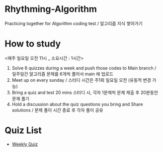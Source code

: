 # Rhythming-Algorithm
Practicing together for Algorithm coding test / 알고리즘 지식 쌓아가기

# How to study
<매주 일요일 오전 11시 _ 소요시간 : 1시간>
1. Solve 6 quizzes during a week and push those codes to Main branch  / 일주일간 알고리즘 문제를 6개씩 풀어서 main 에 업로드
1. Meet up on every sunday / 스터디 시간은 주1회 일요일 오전 (유동적 변경 가능)
1. Bring a quiz and test 20 mins 스터디 시, 각자 1문제씩 문제 제출 후 20분동안 문제 풀기
1. Hold a discussion about the quiz questions you bring and Share solutions / 문제 풀이 시간 종료 후 각자 풀이 공유

# Quiz List
- [Weekly Quiz](https://github.com/beyondAwesomeDev/Rhythming-Algorithm/wiki/Weekly-Question)
